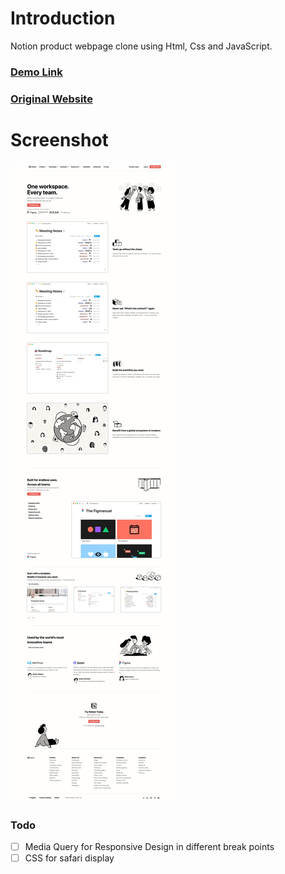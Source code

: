 # Introduction

Notion product webpage clone using Html, Css and JavaScript.

### [Demo Link](http://kwanwchan9.github.io/html-notion-webpage-clone)

### [Original Website](https://www.notion.so/product?utm_source=google&utm_campaign=2075789713&utm_medium=80211061801&utm_content=555234102424&utm_term=notion&targetid=aud-1188813422817:kwd-312974742&gclid=Cj0KCQjw166aBhDEARIsAMEyZh4Ume89SJ3s89ENK7arN8LNI0bsqOvLoWBmCzeSNFJaTCeEfXZrlnYaAtZjEALw_wcB)

# Screenshot

![Demo_Img_1](/image/screenshot1.png)

### Todo

- [ ] Media Query for Responsive Design in different break points
- [ ] CSS for safari display
